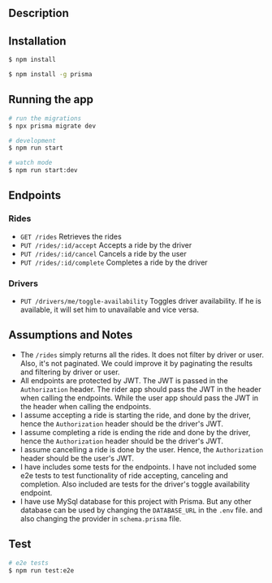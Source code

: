 ## Description


## Installation

```bash
$ npm install

$ npm install -g prisma
```

## Running the app

```bash
# run the migrations
$ npx prisma migrate dev

# development
$ npm run start

# watch mode
$ npm run start:dev
```

## Endpoints
### Rides
- `GET /rides` Retrieves the rides
- `PUT /rides/:id/accept` Accepts a ride by the driver
- `PUT /rides/:id/cancel` Cancels a ride by the user
- `PUT /rides/:id/complete` Completes a ride by the driver

### Drivers
- `PUT /drivers/me/toggle-availability` Toggles driver availability. If he is available, it will set him to unavailable and vice versa.

## Assumptions and Notes

- The `/rides` simply returns all the rides. It does not filter by driver or user. Also, it's not paginated. We could improve it by paginating the results and filtering by driver or user.
- All endpoints are protected by JWT. The JWT is passed in the `Authorization` header. The rider app should pass the JWT in the header when calling the endpoints. While the user app should pass the JWT in the header when calling the endpoints.
- I assume accepting a ride is starting the ride, and done by the driver, hence the `Authorization` header should be the driver's JWT.
- I assume completing a ride is ending the ride and done by the driver, hence the `Authorization` header should be the driver's JWT.
- I assume cancelling a ride is done by the user. Hence, the `Authorization` header should be the user's JWT.
- I have includes some tests for the endpoints. I have not included some e2e tests to test functionality of ride accepting, canceling and completion. Also included are tests for the driver's toggle availability endpoint.
- I have use MySql database for this project with Prisma. But any other database can be used by changing the `DATABASE_URL` in the `.env` file. and also changing the provider in `schema.prisma` file.
## Test

```bash
# e2e tests
$ npm run test:e2e
```


